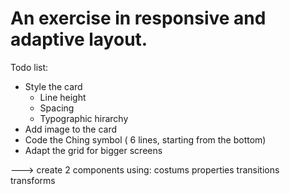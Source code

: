 # An exercise in responsive and adaptive layout.

Todo list:
- Style the card 
  - Line height
  - Spacing
  - Typographic hirarchy
- Add image to the card
- Code the Ching symbol ( 6 lines, starting from the bottom)
- Adapt the grid for bigger screens

---> create 2 components using: 
costums properties
transitions
transforms